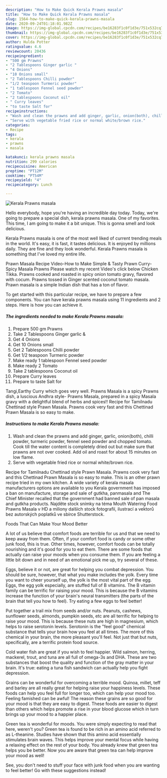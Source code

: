 ```yaml
---
description: "How to Make Quick Kerala Prawns masala"
title: "How to Make Quick Kerala Prawns masala"
slug: 1564-how-to-make-quick-kerala-prawns-masala
date: 2020-09-24T01:18:01.982Z
image: https://img-global.cpcdn.com/recipes/be16283f1c0f1d3e/751x532cq70/kerala-prawns-masala-recipe-main-photo.jpg
thumbnail: https://img-global.cpcdn.com/recipes/be16283f1c0f1d3e/751x532cq70/kerala-prawns-masala-recipe-main-photo.jpg
cover: https://img-global.cpcdn.com/recipes/be16283f1c0f1d3e/751x532cq70/kerala-prawns-masala-recipe-main-photo.jpg
author: Hulda Potter
ratingvalue: 4.6
reviewcount: 20436
recipeingredient:
- "500 gm Prawns"
- "2 Tablespoons Ginger garlic "
- "4 Onions"
- "10 Onions small"
- "2 Tablespoons Chilli powder"
- "1/2 teaspoon Turmeric powder"
- "1 tablespoon Fennel seed powder"
- "2 Tomato"
- "2 tablespoons Coconut oil"
- " Curry leaves"
- "to taste Salt for"
recipeinstructions:
- "Wash and clean the prawns and add ginger, garlic, onion(both), chilli powder, turmeric powder, fennel seed powder and chopped tomato. Cook till the water content is completely dried out but make sure that prawns are not over cooked. Add oil and roast for about 15 minutes on low flame."
- "Serve with vegetable fried rice or normal white/brown rice."
categories:
- Recipe
tags:
- kerala
- prawns
- masala

katakunci: kerala prawns masala 
nutrition: 299 calories
recipecuisine: American
preptime: "PT12M"
cooktime: "PT54M"
recipeyield: "4"
recipecategory: Lunch

---
```



![Kerala Prawns masala](https://img-global.cpcdn.com/recipes/be16283f1c0f1d3e/751x532cq70/kerala-prawns-masala-recipe-main-photo.jpg)

Hello everybody, hope you're having an incredible day today. Today, we're going to prepare a special dish, kerala prawns masala. One of my favorites. This time, I am going to make it a bit unique. This is gonna smell and look delicious.

Kerala Prawns masala is one of the most well liked of current trending meals in the world. It's easy, it is fast, it tastes delicious. It is enjoyed by millions daily. They are fine and they look wonderful. Kerala Prawns masala is something that I've loved my entire life.

Prawn Masala Recipe Video-How to Make Simple &amp; Tasty Prawn Curry-Spicy Masala Prawns Please watch my recent Video&#39;s click below Chicken Tikka. Prawns cooked and roasted in spicy onion tomato gravy, flavored with cocum. Prawns tossed in Ginger scented coconut tomato masala. Prawn masala is a simple Indian dish that has a ton of flavor.


To get started with this particular recipe, we have to prepare a few components. You can have kerala prawns masala using 11 ingredients and 2 steps. Here is how you can achieve it.

<!--inarticleads1-->

##### The ingredients needed to make Kerala Prawns masala:

1. Prepare 500 gm Prawns
1. Take 2 Tablespoons Ginger garlic &amp;
1. Get 4 Onions
1. Get 10 Onions small
1. Get 2 Tablespoons Chilli powder
1. Get 1/2 teaspoon Turmeric powder
1. Make ready 1 tablespoon Fennel seed powder
1. Make ready 2 Tomato
1. Take 2 tablespoons Coconut oil
1. Prepare  Curry leaves
1. Prepare to taste Salt for


Tangi,Earthy Curry which goes very well. Prawns Masala is a spicy Prawns dish, a luscious Andhra style- Prawns Masala, prepared in a spicy Masala gravy with a delightful blend of herbs and spices!! Recipe for Tamilnadu Chettinad style Prawn Masala. Prawns cook very fast and this Chettinad Prawn Masala is so easy to make. 

<!--inarticleads2-->

##### Instructions to make Kerala Prawns masala:

1. Wash and clean the prawns and add ginger, garlic, onion(both), chilli powder, turmeric powder, fennel seed powder and chopped tomato. Cook till the water content is completely dried out but make sure that prawns are not over cooked. Add oil and roast for about 15 minutes on low flame.
1. Serve with vegetable fried rice or normal white/brown rice.


Recipe for Tamilnadu Chettinad style Prawn Masala. Prawns cook very fast and this Chettinad Prawn Masala is so easy to make. This is an other prawn recipe tried in my own kitchen. A wide variety of kerala masala manufacturers options are available to you Kerala government has imposed a ban on manufacture, storage and sale of gutkha, panmasala and The Chief Minister recalled that the government had banned sale of pan masala and gutkha products. Najděte stock snímky na téma Mouth Watering Food Prawns Masala v HD a miliony dalších stock fotografií, ilustrací a vektorů bez autorských poplatků ve sbírce Shutterstock. 

Foods That Can Make Your Mood Better


A lot of us believe that comfort foods are terrible for us and that we need to keep away from them. Often, if your comfort food is candy or some other junk food, this is true. Other times, however, comfort foods can be totally nourishing and it's good for you to eat them. There are some foods that actually can raise your moods when you consume them. If you are feeling a little bit down and in need of an emotional pick me up, try several of these.

Eggs, believe it or not, are great for helping you combat depression. You should be sure, however, that what you make includes the yolk. Every time you want to cheer yourself up, the yolk is the most vital part of the egg. Eggs, the egg yolk especially, are stuffed full of B vitamins. The B vitamin family can be terrific for raising your mood. This is because the B vitamins increase the function of your brain's neural transmitters (the parts of the brain that tell you how to feel). Try eating a few eggs to feel better!

Put together a trail mix from seeds and/or nuts. Peanuts, cashews, sunflower seeds, almonds, pumpkin seeds, etc are all terrific for helping to raise your mood. This is because these nuts are high in magnesium, which helps to raise serotonin levels. Serotonin is the "feel good" chemical substance that tells your brain how you feel at all times. The more of this chemical in your brain, the more pleasant you'll feel. Not just that but nuts, specifically, are a terrific protein food source.

Cold water fish are great if you wish to feel happier. Wild salmon, herring, mackerel, trout, and tuna are all full of omega-3s and DHA. These are two substances that boost the quality and function of the gray matter in your brain. It's true: eating a tuna fish sandwich can actually help you fight depression. 

Grains can be wonderful for overcoming a terrible mood. Quinoa, millet, teff and barley are all really great for helping raise your happiness levels. These foods can help you feel full for longer too, which can help your mood too. Feeling famished can be awful! The reason these grains are so good for your mood is that they are easy to digest. These foods are easier to digest than others which helps promote a rise in your blood glucose which in turn brings up your mood to a happier place.

Green tea is wonderful for moods. You were simply expecting to read that here, weren't you? Green tea is found to be rich in an amino acid referred to as L-theanine. Studies have shown that this amino acid essentially stimulates brain waves. This helps improve your mental focus while having a relaxing effect on the rest of your body. You already knew that green tea helps you be better. Now you are aware that green tea can help improve your mood as well!

See, you don't need to stuff your face with junk food when you are wanting to feel better! Go  with  these suggestions  instead!

